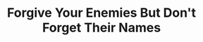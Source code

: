 ---
title: "Forgive Your Enemies But Don't Forget Their Names"
url: /accra/forgive-your-enemies-but-dont-forget-their-names/
shop: Kiosk
---